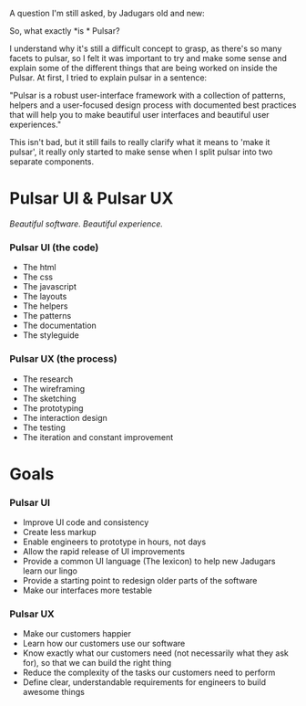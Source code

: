 A question I'm still asked, by Jadugars old and new:

So, what exactly *is * Pulsar?

I understand why it's still a difficult concept to grasp, as there's so many facets to pulsar, so I felt it was important to try and make some sense and explain some of the different things that are being worked on inside the Pulsar. At first, I tried to explain pulsar in a sentence:

"Pulsar is a robust user-interface framework with a collection of patterns, helpers and a user-focused design process with documented best practices that will help you to make beautiful user interfaces and beautiful user experiences."

This isn't bad, but it still fails to really clarify what it means to 'make it pulsar', it really only started to make sense when I split pulsar into two separate components.

# Pulsar UI & Pulsar UX 

*Beautiful software. Beautiful experience.*

### Pulsar UI (the code)

 * The html
 * The css
 * The javascript
 * The layouts
 * The helpers
 * The patterns
 * The documentation
 * The styleguide

### Pulsar UX (the process)

 * The research
 * The wireframing
 * The sketching
 * The prototyping
 * The interaction design
 * The testing
 * The iteration and constant improvement
 
# Goals

### Pulsar UI

 * Improve UI code and consistency
 * Create less markup
 * Enable engineers to prototype in hours, not days
 * Allow the rapid release of UI improvements
 * Provide a common UI language (The lexicon) to help new Jadugars learn our lingo
 * Provide a starting point to redesign older parts of the software
 * Make our interfaces more testable

### Pulsar UX

 * Make our customers happier
 * Learn how our customers use our software
 * Know exactly what our customers need (not necessarily what they ask for), so that we can build the right thing
 * Reduce the complexity of the tasks our customers need to perform
 * Define clear, understandable requirements for engineers to build awesome things
